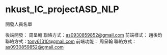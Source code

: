 # nkust_IC_projectASD_NLP

開發人員名單

後端開發：
        周呈翰 聯絡方式：as0930859852@gmail.com
前端樣式：
        趙後鈞 聯絡方式：tony61310@gmail.com
前端功能：
        周呈翰 聯絡方式：as0930859852@gmail.com

